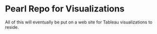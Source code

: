 # Pearl Repo for Visualizations


All of this will eventually be put on a web site for Tableau visualizations to reside.